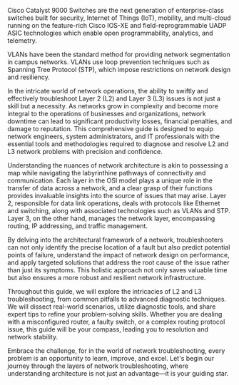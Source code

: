 Cisco Catalyst 9000 Switches are the next generation of enterprise-class switches built for security, Internet of Things (IoT), mobility, and multi-cloud running on the feature-rich Cisco IOS-XE and field-reprogrammable UADP ASIC technologies which enable open programmability, analytics, and telemetry. 

VLANs have been the standard method for providing network segmentation in campus networks. VLANs use loop prevention techniques such as Spanning Tree Protocol (STP), which impose restrictions on network design and resiliency. 

In the intricate world of network operations, the ability to swiftly and effectively troubleshoot Layer 2 (L2) and Layer 3 (L3) issues is not just a skill but a necessity. As networks grow in complexity and become more integral to the operations of businesses and organizations, network downtime can lead to significant productivity losses, financial penalties, and damage to reputation. This comprehensive guide is designed to equip network engineers, system administrators, and IT professionals with the essential tools and methodologies required to diagnose and resolve L2 and L3 network problems with precision and confidence.

Understanding the nuances of network architecture is akin to possessing a map while navigating the labyrinthine pathways of connectivity and communication. Each layer in the OSI model plays a unique role in the transfer of data across a network, and a clear grasp of their functions provides invaluable insights into the source of issues that may arise. Layer 2, responsible for data link operations, deals with protocols like Ethernet and switching, along with associated technologies such as VLANs and STP. Layer 3, on the other hand, manages the network layer, encompassing routing, IP addressing, and traffic management.

By delving into the architectural framework of a network, troubleshooters can not only identify the precise location of a fault but also predict potential points of failure, understand the impact of network design on performance, and apply targeted solutions that address the root cause of the issue rather than just its symptoms. This holistic approach not only saves valuable time but also ensures a more robust and resilient network infrastructure.

Throughout this guide, we will explore the intricacies of L2 and L3 troubleshooting, from common pitfalls to advanced diagnostic techniques. We will dissect real-world scenarios, utilize diagnostic tools, and share expert tips to refine your problem-solving skills. Whether you are dealing with a misconfigured router, a faulty switch, or a complex routing protocol issue, this guide will be your compass, leading you to resolution and network stability.

Embrace the challenge, for in the world of network troubleshooting, every problem is an opportunity to learn, improve, and excel. Let's begin our journey through the layers of network troubleshooting, where understanding architecture is not just an advantage—it is your guiding star.